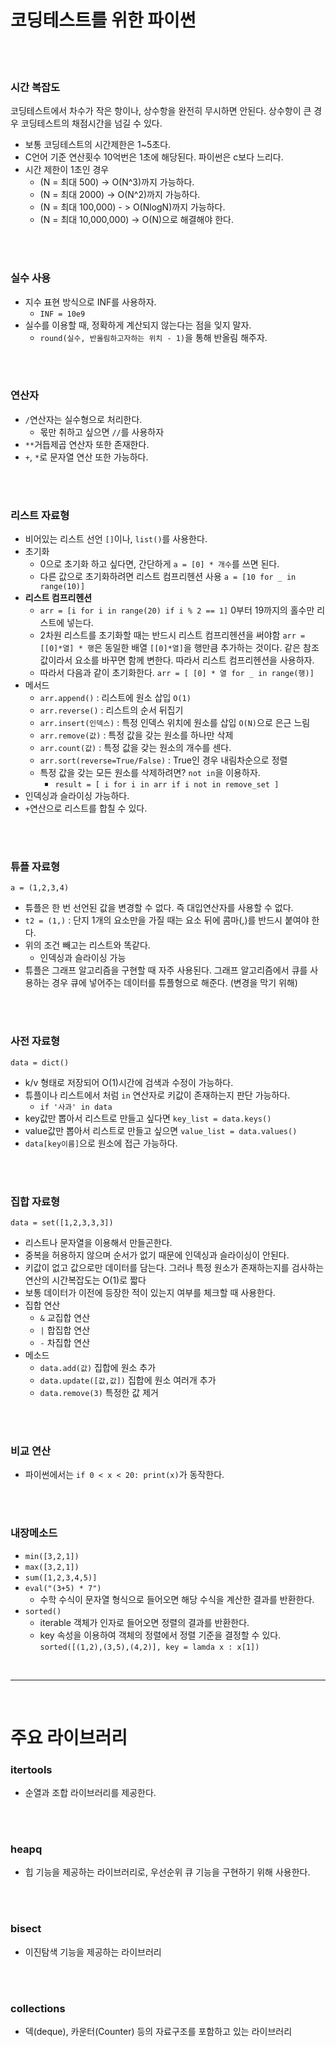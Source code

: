 # 코딩테스트를 위한 파이썬

<br>
<br>

### 시간 복잡도

코딩테스트에서 차수가 작은 항이나, 상수항을 완전히 무시하면 안된다. 상수항이 큰 경우 코딩테스트의 채점시간을 넘길 수 있다.

- 보통 코딩테스트의 시간제한은 1~5초다.
- C언어 기준 연산횟수 10억번은 1초에 해당된다. 파이썬은 c보다 느리다.
- 시간 제한이 1초인 경우
  - (N = 최대 500) -> O(N^3)까지 가능하다.
  - (N = 최대 2000) -> O(N^2)까지 가능하다.
  - (N = 최대 100,000) - > O(NlogN)까지 가능하다.
  - (N = 최대 10,000,000) -> O(N)으로 해결해야 한다.

<br>
<br>

### 실수 사용

- 지수 표현 방식으로 INF를 사용하자.
  - `INF = 10e9`
- 실수를 이용할 때, 정확하게 계산되지 않는다는 점을 잊지 말자.
  - `round(실수, 반올림하고자하는 위치 - 1)`을 통해 반올림 해주자.

<br>
<br>

### 연산자

- `/`연산자는 실수형으로 처리한다.
  - 몫만 취하고 싶으면 `//`를 사용하자
- `**`거듭제곱 연산자 또한 존재한다.
- `+`, `*`로 문자열 연산 또한 가능하다.

<br>
<br>

### 리스트 자료형

- 비어있는 리스트 선언 `[]`이나, `list()`를 사용한다.
- 초기화
  - 0으로 초기화 하고 싶다면, 간단하게 `a = [0] * 개수`를 쓰면 된다.
  - 다른 값으로 초기화하려면 리스트 컴프리헨션 사용 `a = [10 for _ in range(10)]`
- **리스트 컴프리헨션**
  - `arr = [i for i in range(20) if i % 2 == 1]` 0부터 19까지의 홀수만 리스트에 넣는다.
  - 2차원 리스트를 초기화할 때는 반드시 리스트 컴프리헨션을 써야함 `arr = [[0]*열] * 행`은 동일한 배열 `[[0]*열]`을 행만큼 추가하는 것이다. 같은 참조값이라서 요소를 바꾸면 함께 변한다. 따라서 리스트 컴프리헨션을 사용하자.
  - 따라서 다음과 같이 초기화한다. `arr = [ [0] * 열 for _ in range(행)]`
- 메서드
  - `arr.append()` : 리스트에 원소 삽입 `O(1)`
  - `arr.reverse()` : 리스트의 순서 뒤집기
  - `arr.insert(인덱스)` : 특정 인덱스 위치에 원소를 삽입 `O(N)`으로 은근 느림
  - `arr.remove(값)` : 특정 값을 갖는 원소를 하나만 삭제
  - `arr.count(값)` : 특정 값을 갖는 원소의 개수를 센다.
  - `arr.sort(reverse=True/False)` : True인 경우 내림차순으로 정렬
  - 특정 값을 갖는 모든 원소를 삭제하려면? `not in`을 이용하자.
    - `result = [ i for i in arr if i not in remove_set ]`
- 인덱싱과 슬라이싱 가능하다.
- `+`연산으로 리스트를 합칠 수 있다.

<br>
<br>

### 튜플 자료형

`a = (1,2,3,4)`

- 튜플은 한 번 선언된 값을 변경할 수 없다. 즉 대입연산자를 사용할 수 없다.
- `t2 = (1,)` : 단지 1개의 요소만을 가질 때는 요소 뒤에 콤마(,)를 반드시 붙여야 한다.
- 위의 조건 빼고는 리스트와 똑같다.
  - 인덱싱과 슬라이싱 가능
- 튜플은 그래프 알고리즘을 구현할 때 자주 사용된다. 그래프 알고리즘에서 큐를 사용하는 경우 큐에 넣어주는 데이터를 튜플형으로 해준다. (변경을 막기 위해)

<br>
<br>

### 사전 자료형

`data = dict()`

- k/v 형태로 저장되어 O(1)시간에 검색과 수정이 가능하다.
- 튜플이나 리스트에서 처럼 `in` 연산자로 키값이 존재하는지 판단 가능하다.
  - `if '사과' in data`
- key값만 뽑아서 리스트로 만들고 싶다면 `key_list = data.keys()`
- value값만 뽑아서 리스트로 만들고 싶으면 `value_list = data.values()`
- `data[key이름]`으로 원소에 접근 가능하다.

<br>
<br>

### 집합 자료형

`data = set([1,2,3,3,3])`

- 리스트나 문자열을 이용해서 만들곤한다.
- 중복을 허용하지 않으며 순서가 없기 때문에 인덱싱과 슬라이싱이 안된다.
- 키값이 없고 값으로만 데이터를 담는다. 그러나 특정 원소가 존재하는지를 검사하는 연산의 시간복잡도는 O(1)로 짧다
- 보통 데이터가 이전에 등장한 적이 있는지 여부를 체크할 때 사용한다.
- 집합 연산
  - `&` 교집합 연산
  - `|` 합집합 연산
  - `-` 차집합 연산
- 메소드
  - `data.add(값)` 집합에 원소 추가
  - `data.update([값,값])` 집합에 원소 여러개 추가
  - `data.remove(3)` 특정한 값 제거

<br>
<br>

### 비교 연산

- 파이썬에서는 `if 0 < x < 20: print(x)`가 동작한다.

<br>
<br>

### 내장메소드

- `min([3,2,1])`
- `max([3,2,1])`
- `sum([1,2,3,4,5)]`
- `eval("(3+5) * 7")`
  - 수학 수식이 문자열 형식으로 들어오면 해당 수식을 계산한 결과를 반환한다.
- `sorted()`
  - iterable 객체가 인자로 들어오면 정렬의 결과를 반환한다.
  - key 속성을 이용하여 객체의 정렬에서 정렬 기준을 결정할 수 있다.
    `sorted([(1,2),(3,5),(4,2)], key = lamda x : x[1])`

<br>
<hr>
<br>

# 주요 라이브러리

### itertools

- 순열과 조합 라이브러리를 제공한다.

<br>
<br>

### heapq

- 힙 기능을 제공하는 라이브러리로, 우선순위 큐 기능을 구현하기 위해 사용한다.

<br>
<br>

### bisect

- 이진탐색 기능을 제공하는 라이브러리

<br>
<br>

### collections

- 덱(deque), 카운터(Counter) 등의 자료구조를 포함하고 있는 라이브러리
